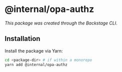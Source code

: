 # @internal/opa-authz

_This package was created through the Backstage CLI_.

## Installation

Install the package via Yarn:

```sh
cd <package-dir> # if within a monorepo
yarn add @internal/opa-authz
```
